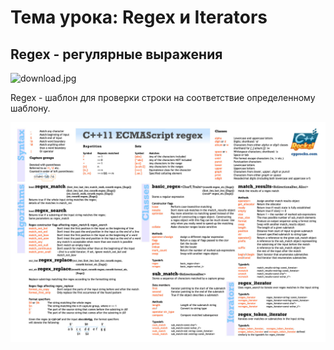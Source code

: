 # Тема урока: Regex и Iterators

## Regex - регулярные выражения

![download.jpg](..%2F..%2F..%2F..%2FUsers%2Felvin%2FOneDrive%2FPictures%2FMemes%2Fdownload.jpg)

Regex - шаблон для проверки строки на соответствие определенному шаблону.

![img.png](img.png)




